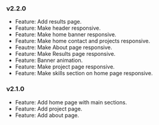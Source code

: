 ### v2.2.0

-   Feature: Add results page.
-   Feature: Make header responsive.
-   Feature: Make home banner responsive.
-   Feature: Make home contact and projects responsive.
-   Feautre: Make About page responsive.
-   Feature: Make Results page responsive.
-   Feature: Banner animation.
-   Feature: Make project page responsive.
-   Feature: Make skills section on home page responsive.

### v2.1.0

-   Feature: Add home page with main sections.
-   Feature: Add project page.
-   Feature: Add about page.
